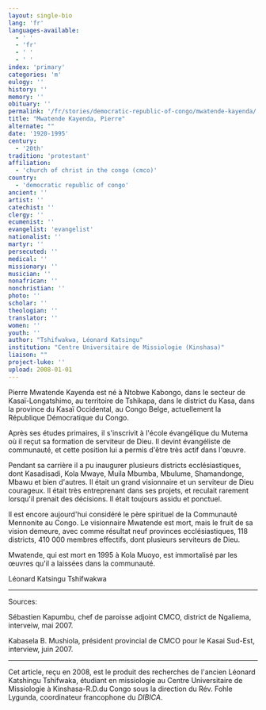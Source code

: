 ```yaml
---
layout: single-bio
lang: 'fr'
languages-available:
  - ' '
  - 'fr'
  - ' '
  - ' '
index: 'primary'
categories: 'm'
eulogy: ''
history: ''
memory: ''
obituary: ''
permalink: '/fr/stories/democratic-republic-of-congo/mwatende-kayenda/'
title: "Mwatende Kayenda, Pierre"
alternate: ""
date: '1920-1995'
century:
  - '20th'
tradition: 'protestant'
affiliation:
  - 'church of christ in the congo (cmco)'
country:
  - 'democratic republic of congo'
ancient: ''
artist: ''
catechist: ''
clergy: ''
ecumenist: ''
evangelist: 'evangelist'
nationalist: ''
martyr: ''
persecuted: ''
medical: ''
missionary: ''
musician: ''
nonafrican: ''
nonchristian: ''
photo: ''
scholar: ''
theologian: ''
translator: ''
women: ''
youth: ''
author: "Tshifwakwa, Léonard Katsingu"
institution: "Centre Universitaire de Missiologie (Kinshasa)"
liaison: ""
project-luke: ''
upload: 2008-01-01
---
```




Pierre Mwatende Kayenda est né à Ntobwe Kabongo, dans le secteur de Kasaï-Longatshimo, au territoire de Tshikapa, dans le district du Kasa, dans la province du Kasaï Occidental, au Congo Belge, actuellement la République Démocratique du Congo.

Après ses études primaires, il s'inscrivit à l'école évangélique du Mutema où il reçut sa formation de serviteur de Dieu. Il devint évangéliste de communauté, et cette position lui a permis d'être très actif dans l'œuvre.

Pendant sa carrière il a pu inaugurer plusieurs districts ecclésiastiques, dont Kasadisadi, Kola Mwaye, Muila Mbumba, Mbulume, Shamandonge, Mbawu et bien d'autres. Il était un grand visionnaire et un serviteur de Dieu courageux. Il était très entreprenant dans ses projets, et reculait rarement lorsqu'il prenait des décisions. Il était toujours assidu et ponctuel.

Il est encore aujourd'hui considéré le père spirituel de la Communauté Mennonite au Congo. Le visionnaire Mwatende est mort, mais le fruit de sa vision demeure, avec comme résultat neuf provinces ecclésiastiques, 118 districts, 410 000 membres effectifs, dont plusieurs serviteurs de Dieu.

Mwatende, qui est mort en 1995 à Kola Muoyo, est immortalisé par les œuvres qu'il a laissées dans la communauté.

Léonard Katsingu Tshifwakwa

---

Sources:

Sébastien Kapumbu, chef de paroisse adjoint CMCO, district de Ngaliema, interveiw, mai 2007.

Kabasela B. Mushiola, président provincial de CMCO pour le Kasai Sud-Est, interview, juin 2007.

---

Cet article, reçu en 2008, est le produit des recherches de l'ancien Léonard Katshingu Tshifwaka, étudiant en missiologie au Centre Universitaire de Missiologie à  Kinshasa-R.D.du Congo sous la direction du Rév. Fohle Lygunda, coordinateur francophone du *DIBICA*.
